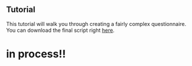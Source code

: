 ## Tutorial

This tutorial will walk you through creating a fairly complex questionnaire. You can download the final script right [here](scripts/tutorial.js).


# in process!!
